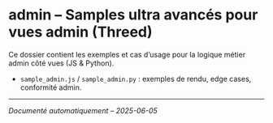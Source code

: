 # admin – Samples ultra avancés pour vues admin (Threed)

Ce dossier contient les exemples et cas d’usage pour la logique métier admin côté vues (JS & Python).
- `sample_admin.js` / `sample_admin.py` : exemples de rendu, edge cases, conformité admin.

---
*Documenté automatiquement – 2025-06-05*
